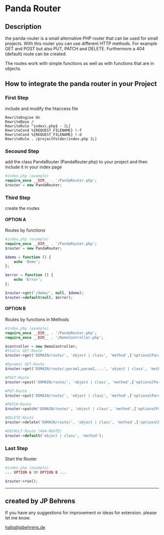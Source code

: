 # Panda Router

## Description

the panda-router is a small alternative PHP router that can be used for small projects. With this router you can use different HTTP methods. For example GET and POST but also PUT, PATCH and DELETE. Furthermore a 404 (default) route can be created.

The routes work with simple functions as well as with functions that are in objects.

## How to integrate the panda router in your Project

### First Step

include and modify the htaccess file

```
RewriteEngine On
RewriteBase /
RewriteRule ^index\.php$ - [L]
RewriteCond %{REQUEST_FILENAME} !-f
RewriteCond %{REQUEST_FILENAME} !-d
RewriteRule . /projectFolder/index.php [L]
```

### Secound Step

add the class PandaRouter (PandaRouter.php) to your project and then include it in your index page

```php
#index.php (example)
require_once __DIR__ . '/PandaRouter.php';
$router = new PandaRouter;

```

### Third Step

create the routes

#### OPTION A

Routes by functions

```php
#index.php (example)
require_once __DIR__ . '/PandaRouter.php';
$router = new PandaRouter;

$demo = function () {
    echo 'Demo';
};

$error = function () {
    echo 'Error';
};

$router->get('/demo/', null, $demo);
$router->default(null, $error);
```

#### OPTION B

Routes by functions in Methods

```php
#index.php (example)
require_once __DIR__ . '/PandaRouter.php';
require_once __DIR__ . '/DemoController.php';

$controller = new DemoController;
#Static GET-Route
$router->get('DOMAIN/route/', 'object | class', 'method',['optionalParams']);

#Dynamic GET-Route
$router->get('DOMAIN/route/:param1,param2,...', 'object | class', 'method',['optionalParams']);

#POST-Route
$router->post('DOMAIN/route/', 'object | class', 'method',['optionalParams']);

#PUT-Route
$router->put('DOMAIN/route/', 'object | class', 'method',['optionalParams']);

#PATCH-Route
$router->patch('DOMAIN/route/', 'object | class', 'method',['optionalParams']);

#DELETE-Route
$router->delete('DOMAIN/route/', 'object | class', 'method',['optionalParams']);

#DEFAULT-Route (404-ROUTE)
$router->default('object | class', 'method');

```
### Last Step
Start the Router

```php
#index.php (example)
... OPTION A OR OPTION B ...

$router->run();
```

---
created by JP Behrens 
---
If you have any suggestions for improvement or ideas for extension. please let me know. 

[hallo@jpbehrens.de](mailto:hallo@jpbehrens.de)